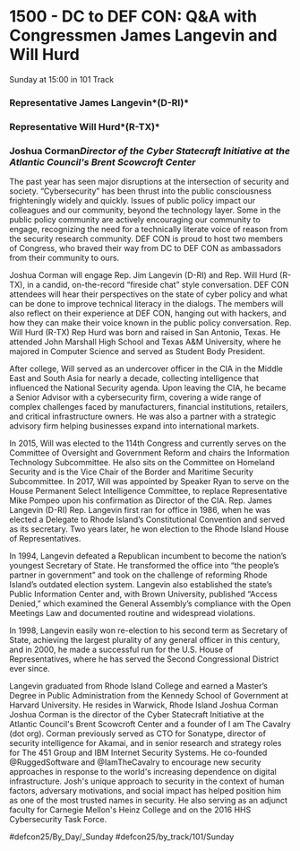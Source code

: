 # 1500 - DC to DEF CON: Q&A with Congressmen James Langevin and Will Hurd
Sunday at 15:00 in 101 Track
### Representative James Langevin*(D-RI)*

### Representative Will Hurd*(R-TX)*

### Joshua Corman*Director of the Cyber Statecraft Initiative at the Atlantic Council's Brent Scowcroft Center*

The past year has seen major disruptions at the intersection of security and society. “Cybersecurity” has been thrust into the public consciousness frighteningly widely and quickly. Issues of public policy impact our colleagues and our community, beyond the technology layer. Some in the public policy community are actively encouraging our community to engage, recognizing the need for a technically literate voice of reason from the security research community. DEF CON is proud to host two members of Congress, who braved their way from DC to DEF CON as ambassadors from their community to ours.

Joshua Corman will engage Rep. Jim Langevin (D-RI) and Rep. Will Hurd (R-TX), in a candid, on-the-record “fireside chat” style conversation. DEF CON attendees will hear their perspectives on the state of cyber policy and what can be done to improve technical literacy in the dialogs. The members will also reflect on their experience at DEF CON, hanging out with hackers, and how they can make their voice known in the public policy conversation.
Rep. Will Hurd (R-TX)
Rep Hurd was born and raised in San Antonio, Texas. He attended John Marshall High School and Texas A&M University, where he majored in Computer Science and served as Student Body President.

After college, Will served as an undercover officer in the CIA in the Middle East and South Asia for nearly a decade, collecting intelligence that influenced the National Security agenda. Upon leaving the CIA, he became a Senior Advisor with a cybersecurity firm, covering a wide range of complex challenges faced by manufacturers, financial institutions, retailers, and critical infrastructure owners. He was also a partner with a strategic advisory firm helping businesses expand into international markets.

In 2015, Will was elected to the 114th Congress and currently serves on the Committee of Oversight and Government Reform and chairs the Information Technology Subcommittee. He also sits on the Committee on Homeland Security and is the Vice Chair of the Border and Maritime Security Subcommittee. In 2017, Will was appointed by Speaker Ryan to serve on the House Permanent Select Intelligence Committee, to replace Representative Mike Pompeo upon his confirmation as Director of the CIA.
Rep. James Langevin (D-RI)
Rep. Langevin first ran for office in 1986, when he was elected a Delegate to Rhode Island’s Constitutional Convention and served as its secretary. Two years later, he won election to the Rhode Island House of Representatives.

In 1994, Langevin defeated a Republican incumbent to become the nation’s youngest Secretary of State. He transformed the office into “the people’s partner in government” and took on the challenge of reforming Rhode Island’s outdated election system. Langevin also established the state’s Public Information Center and, with Brown University, published “Access Denied,” which examined the General Assembly’s compliance with the Open Meetings Law and documented routine and widespread violations.

In 1998, Langevin easily won re-election to his second term as Secretary of State, achieving the largest plurality of any general officer in this century, and in 2000, he made a successful run for the U.S. House of Representatives, where he has served the Second Congressional District ever since.

Langevin graduated from Rhode Island College and earned a Master’s Degree in Public Administration from the Kennedy School of Government at Harvard University. He resides in Warwick, Rhode Island
Joshua Corman 
Joshua Corman is the director of the Cyber Statecraft Initiative at the Atlantic Council's Brent Scowcroft Center and a founder of I am The Cavalry (dot org). Corman previously served as CTO for Sonatype, director of security intelligence for Akamai, and in senior research and strategy roles for The 451 Group and IBM Internet Security Systems. He co-founded @RuggedSoftware and @IamTheCavalry to encourage new security approaches in response to the world's increasing dependence on digital infrastructure. Josh's unique approach to security in the context of human factors, adversary motivations, and social impact has helped position him as one of the most trusted names in security. He also serving as an adjunct faculty for Carnegie Mellon's Heinz College and on the 2016 HHS Cybersecurity Task Force.

#defcon25/By_Day/_Sunday #defcon25/by_track/101/Sunday